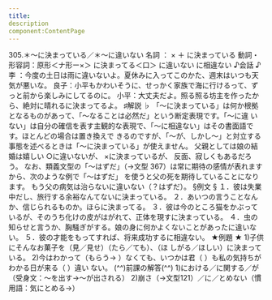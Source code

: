 ```yaml
---
title:
description
component:ContentPage
---
```



305.＊～に決まっている／＊～に違いない
名詞 ： × ＋ に決まっている 動詞・形容詞：原形＜ナ形ー×＞ に決まってる＜口＞
に違いない
に相違ない
♪会話 ♪
李 ：今度の土日は雨に違いないよ。夏休みに入ってこのかた、週末はいつも天気が悪いな。 良子：小平もかわいそうに、せっかく家族で海に行けるって、ずっと前から楽しみにしてるのに。 小平：大丈夫だよ。照る照る坊主を作ったから、絶対に晴れるに決まってるよ。
♯解説 ♭
「～に決まっている」は何か根拠となるものがあって、「～なることは必然だ」という断定表現です。「～に違 いない」は自分の確信を表す主観的な表現で、「～に相違ない」はその書面語です。ほとんどの場合は置き換えで きるのですが、「～が、しかし～」と対立する事態を述べるときは「～に決まっている」が使えません。
父親としては娘の結婚は嬉しい
○に違いないが、
×に決まっているが、 反面、寂しくもあるだろう。
なお、類義文型の「～はずだ」（→文型 367）は常に期待の感情が表れますから、次のような例で「～はずだ」 を使うと父の死を期待していることになります。
もう父の病気は治らないに違いない（？はずだ）。
§例文 §
１．彼は失業中だし、旅行する余裕なんてないに決まっている。
２．あいつの言うことなんか、信じられるものか。ほらに決まってる。
３．彼は今のところ猫をかぶっているが、そのうち化けの皮がはがれて、正体を現すに決まっている。
４．虫の知らせと言うか、胸騒ぎがする。娘の身に何かよくないことがあったに違いない。
５．彼の才能をもってすれば、将来成功するに相違ない。
★例題 ★
1)子供にそんなお菓子を（見／見せ）（たら／ても）、（ほ しがる／ほしい）に決まっている。
2)今はわかって（もらう→ ）なくても、いつかは君（ ）も私の気持ちがわかる日が来る（ ）違い ない。
(^^)前課の解答(^^)
1)における／に関する／が（受身文：～を出す→～が出される）
2)崩さ（→文型121）／に／とめない（慣用語：気にとめる→）
